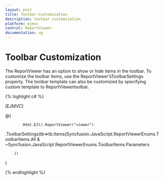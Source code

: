 ```yaml
---
layout: post
title: Toolbar-Customization
description: toolbar customization
platform: ejmvc
control: ReportViewer
documentation: ug
---
```


# Toolbar Customization

The ReportViewer has an option to show or hide items in the toolbar. To customize the toolbar items, use the ReportViewer’sToolbarSettings property. The toolbar template can also be customized by specifying custom template to ReportViewertoolbar.

{% highlight c# %}

[EJMVC]

@(

            Html.EJ().ReportViewer("viewer")

.ToolbarSettings(tb=>tb.Items(Syncfusion.JavaScript.ReportViewerEnums.ToolbarItems.All & ~Syncfusion.JavaScript.ReportViewerEnums.ToolbarItems.Parameters

        ))

)

{% endhighlight %}